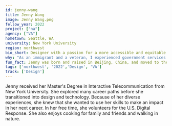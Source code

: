 ```yaml
---
id: jenny-wang
title: Jenny Wang
image: Jenny Wang.png
fellow_year: 2022
project: ["na"]
agency: ["VA"]
hometown: Seattle, WA
university: New York University
region: northwest
bio_short: Designer with a passion for a more accessible and equitable government
why: "As an immigrant and a veteran, I experienced government services firsthand and understand how difficult they can be to navigate. I want to use my skills and experiences to make government services more accessible and equitable, and the U.S. Digital Corps is the perfect pathway for a new civic technologist like me." 
fun_fact: Jenny was born and raised in Beijing, China, and moved to the United States when she was 16.
tags: ['northwest', '2022','Design', 'VA']
track: ['Design']
---
```


Jenny received her Master's Degree in Interactive Telecommunication from New York University. She explored many career paths before she transitioned into design and technology. Because of her diverse experiences, she knew that she wanted to use her skills to make an impact in her next career. In her free time, she volunteers for the U.S. Digital Response. She also enjoys cooking for family and friends and walking in nature. 